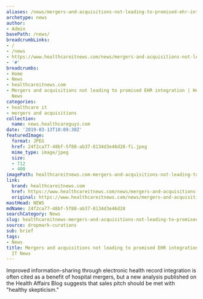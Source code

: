 ```yaml
---
aliases: /news/mergers-and-acquisitions-not-leading-to-promised-ehr-integration-healthcare-it-news
archetype: news
author:
- Admin
basePath: /news/
breadcrumbLinks:
- /
- /news
- https://www.healthcareitnews.com/news/mergers-and-acquisitions-not-leading-promised-ehr-integration
- '#'
breadcrumbs:
- Home
- News
- healthcareitnews.com
- Mergers and acquisitions not leading to promised EHR integration | Healthcare IT
  News
categories:
- healthcare it
- mergers and acquisitions
collection:
  name: news.healthcareguys.com
date: '2019-03-13T10:09:30Z'
featuredImage:
  format: JPEG
  href: 24f2ca77-48bf-5f88-ab37-8134d3e46d28-fi.jpeg
  mime_type: image/jpeg
  size:
  - 712
  - 400
imagePath: healthcareitnews.com-mergers-and-acquisitions-not-leading-to-promised-ehr-integration-healthcare-it-news
link:
  brand: healthcareitnews.com
  href: https://www.healthcareitnews.com/news/mergers-and-acquisitions-not-leading-promised-ehr-integration
  original: https://www.healthcareitnews.com/news/mergers-and-acquisitions-not-leading-promised-ehr-integration
mastHead: NEWS
mdName: 24f2ca77-48bf-5f88-ab37-8134d3e46d28
searchCategory: News
slug: healthcareitnews-mergers-and-acquisitions-not-leading-to-promised-ehr-integration-healthcare-it-news
source: dropmark-curations
sub: brief
tags:
- News
title: Mergers and acquisitions not leading to promised EHR integration | Healthcare
  IT News
---
```


Improved information-sharing through electronic health record integration is often cited as a benefit of hospital mergers, but a new analysis published on the Health Affairs Blog suggests that sales pitch should be met with "healthy skepticism."